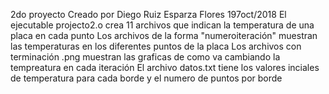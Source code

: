 2do proyecto 
Creado por Diego Ruiz Esparza Flores
197oct/2018
El ejecutable projecto2.o crea 11 archivos que indican la temperatura de una placa en cada punto
Los archivos de la forma "numeroiteración" muestran las temperaturas en los diferentes puntos de la placa
Los archivos con terminación .png muestran las graficas de como va cambiando la tempreatura en cada iteración
El archivo datos.txt tiene los valores inciales de temperatura para cada borde y el numero de puntos por borde
